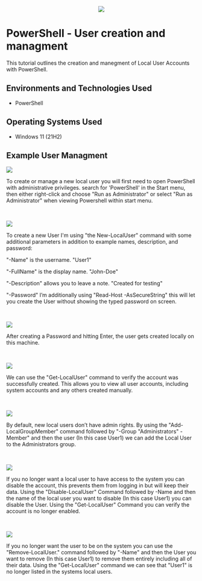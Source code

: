 <p align="center">
<img src="https://github.com/user-attachments/assets/ea48681b-e330-4e26-b5a3-77b44a0e354c"/>
</p>

<h1>PowerShell - User creation and managment</h1>
This tutorial outlines the creation and manegment of Local User Accounts with PowerShell.<br />


<h2>Environments and Technologies Used</h2>

- PowerShell

<h2>Operating Systems Used </h2>

- Windows 11</b> (21H2)


<h2>Example User Managment</h2>


<p>
<img src="https://github.com/user-attachments/assets/72c20e40-e5bd-4dfa-99d1-35a90f019ec8"/>
</p>
<p>
To create or manage a new local user you will first need to open PowerShell with administrative privileges.
search for 'PowerShell' in the Start menu, then either right-click and choose "Run as Administrator" or select "Run as Administrator" when viewing Powershell within start menu.
</p>
<br />



<p>
<img src="https://github.com/user-attachments/assets/2583f27e-8a89-4e0f-9100-a7ed6322ea44"/>
</p>
<p>
To create a new User I'm using "the New-LocalUser" command with some additional parameters in addition to example names, description, and password:

"-Name" is the username. "User1"

"-FullName" is the display name. "John-Doe"

"-Description" allows you to leave a note. "Created for testing"

"-Password" I’m additionally using "Read-Host -AsSecureString" this will let you create the User without showing the typed password on screen.
</p>
<br />



<p>
<img src="https://github.com/user-attachments/assets/821020c5-ce5b-4675-ac93-3844ecb98ca1"/>
</p>
<p>
After creating a Password and hitting Enter, the user gets created locally on this machine.
</p>
<br />

<p>
<img src="https://github.com/user-attachments/assets/6007f2e9-5f89-4c21-b307-a4802180bba3"/>
</p>
<p>
We can use the "Get-LocalUser" command to verify the account was successfully created. This allows you to view all user accounts, including system accounts and any others created manually.
</p>
<br />


<p>
<img src="https://github.com/user-attachments/assets/b994d932-7ad2-4b4b-a12b-db52a154ee3e"/>
</p>
<p>
By default, new local users don’t have admin rights. By using the "Add-LocalGroupMember" command followed by "-Group "Administrators" -Member" and then the user (In this case User1) we can add the Local User to the Administrators group.
</p>
<br />



<p>
<img src="https://github.com/user-attachments/assets/93fb6342-6563-4e49-8c35-64d288f68ee7"/>
</p>
<p>
If you no longer want a local user to have access to the system you can disable the account, this prevents them from logging in but will keep their data.
Using the "Disable-LocalUser" Command followed by -Name and then the name of the local user you want to disable (In this case User1) you can disable the User. Using the "Get-LocalUser" Command you can verify the account is no longer enabled. 
</p>
<br />


<p>
<img src="https://github.com/user-attachments/assets/ed14fb5f-83ea-404b-8264-97b19908ff6f"/>
</p>
<p>
If you no longer want the user to be on the system you can use the "Remove-LocalUser." command followed by "-Name" and then the User you want to remove (In this case User1) to remove them entirely including all of their data. Using the "Get-LocalUser" command we can see that "User1" is no longer listed in the systems local users.
</p>
<br />

